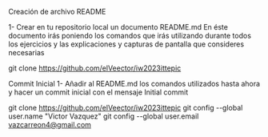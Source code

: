 Creación de archivo README

1- Crear en tu repositorio local un documento README.md
En éste documento irás poniendo los comandos que irás utilizando durante todos los ejercicios y las explicaciones y capturas de pantalla que consideres necesarias

git clone https://github.com/elVeector/iw2023ittepic

Commit Inicial
1- Añadir al README.md los comandos utilizados hasta ahora y hacer un commit inicial con el mensaje Initial commit

git clone https://github.com/elVeector/iw2023ittepic
git config --global user.name "Victor Vazquez"
git config --global user.email vazcarreon4@gmail.com